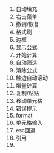 1. 自动填充
2. 右击菜单
3. 撤销/恢复
4. 格式刷
5. 边框
6. 显示公式
7. 开始计算
8. 自动筛选
9. 清除公式
10. 触边自动滚动
11. 增量计算
12. 复制/粘贴
13. 移动单元格
14. 错误提示
15. format
16. 单元格输入
17. esc回退
18. 引用
19.